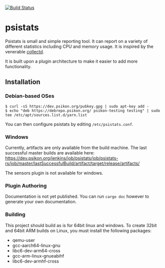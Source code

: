 [![Build Status](https://dev.psikon.org/jenkins/buildStatus/icon?job=psistats%2Fpsistats-rs%2Fmaster)](https://dev.psikon.org/jenkins/job/psistats/job/psistats-rs/job/master)

# psistats

Psistats is small and simple reporting tool. It can report on a variety of different statistics including CPU and memory usage. It is inspired by the venerable [collectd](https://github.com/collectd/collectd).

It is built upon a plugin architecture to make it easier to add more functionality.

## Installation

### Debian-based OSes

```
$ curl -sS https://dev.psikon.org/pubkey.gpg | sudo apt-key add -
$ echo "deb https://debrepo.psikon.org/ psikon-testing testing" | sudo tee /etc/apt/sources.list.d/yarn.list
```

You can then configure psistats by editing `/etc/psistats.conf`.

### Windows

Currently, artifacts are only available from the build machine. The last successful master builds are available here:
https://dev.psikon.org/jenkins/job/psistats/job/psistats-rs/job/master/lastSuccessfulBuild/artifact/target/release/artifacts/

The sensors plugin is not available for windows.

### Plugin Authoring

Documentation is not yet published. You can run `cargo doc` however to generate your own documentation.

### Building

This project should build as is for 64bit linux and windows. To create 32bit and 64bit ARM builds on Linux, you must install the following packages:

* qemu-user
* gcc-aarch64-linux-gnu
* libc6-dev-arm64-cross
* gcc-arm-linux-gnueabihf
* libc6-dev-armhf-cross
